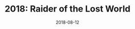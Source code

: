 ---
layout: inner
position: right
title: '2018: Raider of the Lost World'
date: 2018-08-12
categories: posts
tags: C++ SDL Game PixelArt Pathfinding Platformer
team_size: 2
roles: Programmer, Audio
contribution_url: 'nAn'
contribution:
 - Collision system
 - Pathfinding system
 - Brofiler integration
 - Music and sound effects
 - Audio effects panning and attenuation in gameplay
 - GUI and entity systems developed with my colleague

featured_image: '/img/posts/Raider_of_the_lost_world.gif'
featured_video: 'https://www.youtube.com/embed/BoTzxbeSZW8'
project_link: 'https://adrianfr99.github.io/Raider-of-the-Lost-World/'
button_icon: 'flask'
button_text: 'Visit Project'
lead_text: 'Raider of the Lost World is a 2D platformer built from scratch using C++ and SDL (Simple DirectMedia Layer).'
---
